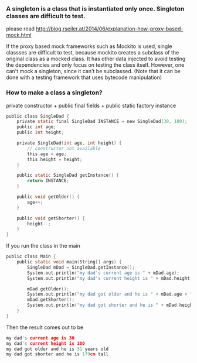 ### A singleton is a class that is instantiated only once. Singleton classes are difficult to test.

please read http://blog.rseiler.at/2014/06/explanation-how-proxy-based-mock.html

If the proxy based mock frameworks such as Mockito is used, single classses are difficult to test, because mockito creates a subclass of the original class as a mocked class. It has other data injected to avoid testing the dependencies and only focus on testing the class itself. However, one can't mock a singleton, since it can't be subclassed. (Note that it can be done with a testing framework that uses bytecode manipulation)

### How to make a class a singleton?

private constructor + public final fields + public static factory instance

```c
public class SingleDad {
	private static final SingleDad INSTANCE = new SingleDad(30, 180);
	public int age;
	public int height;

	private SingleDad(int age, int height) {
		// constructor not available
		this.age = age;
		this.height = height;
	}

	public static SingleDad getInstance() {
		return INSTANCE;
	}

	public void getOlder() {
		age++;
	}

	public void getShorter() {
		height--;
	}
}
```

If you run the class in the main

```c
public class Main {
	public static void main(String[] args) {
		SingleDad mDad = SingleDad.getInstance();
		System.out.println("my dad's current age is " + mDad.age);
		System.out.println("my dad's current height is " + mDad.height);

		mDad.getOlder();
		System.out.println("my dad got older and he is " + mDad.age + " years old");
		mDad.getShorter();
		System.out.println("my dad got shorter and he is " + mDad.height + "cm tall");
	}
}
```

Then the result comes out to be 

```c
my dad's current age is 30
my dad's current height is 180
my dad got older and he is 31 years old
my dad got shorter and he is 179cm tall
```
